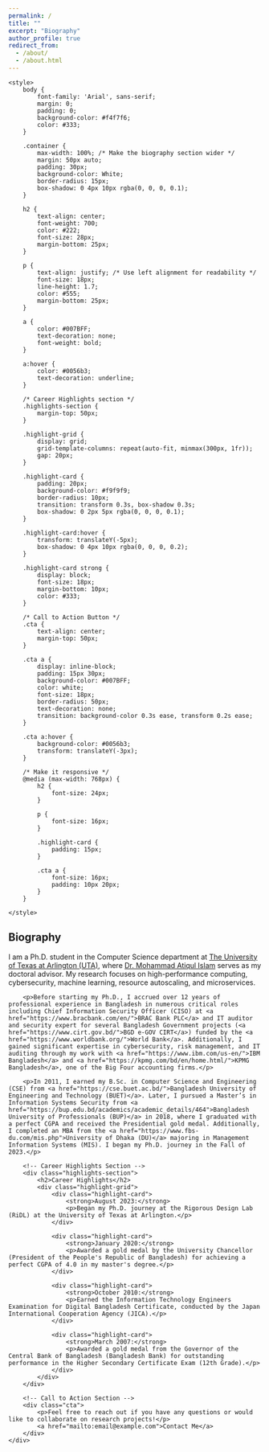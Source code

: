 ```yaml
---
permalink: /
title: ""
excerpt: "Biography"
author_profile: true
redirect_from: 
  - /about/
  - /about.html
---
```


<html lang="en">
<head>
    <meta charset="UTF-8">
    <meta name="viewport" content="width=device-width, initial-scale=1.0">
    
    <style>
        body {
            font-family: 'Arial', sans-serif;
            margin: 0;
            padding: 0;
            background-color: #f4f7f6;
            color: #333;
        }

        .container {
            max-width: 100%; /* Make the biography section wider */
            margin: 50px auto;
            padding: 30px;
            background-color: White;
            border-radius: 15px;
            box-shadow: 0 4px 10px rgba(0, 0, 0, 0.1);
        }

        h2 {
            text-align: center;
            font-weight: 700;
            color: #222;
            font-size: 28px;
            margin-bottom: 25px;
        }

        p {
            text-align: justify; /* Use left alignment for readability */
            font-size: 18px;
            line-height: 1.7;
            color: #555;
            margin-bottom: 25px;
        }

        a {
            color: #007BFF;
            text-decoration: none;
            font-weight: bold;
        }

        a:hover {
            color: #0056b3;
            text-decoration: underline;
        }

        /* Career Highlights section */
        .highlights-section {
            margin-top: 50px;
        }

        .highlight-grid {
            display: grid;
            grid-template-columns: repeat(auto-fit, minmax(300px, 1fr));
            gap: 20px;
        }

        .highlight-card {
            padding: 20px;
            background-color: #f9f9f9;
            border-radius: 10px;
            transition: transform 0.3s, box-shadow 0.3s;
            box-shadow: 0 2px 5px rgba(0, 0, 0, 0.1);
        }

        .highlight-card:hover {
            transform: translateY(-5px);
            box-shadow: 0 4px 10px rgba(0, 0, 0, 0.2);
        }

        .highlight-card strong {
            display: block;
            font-size: 18px;
            margin-bottom: 10px;
            color: #333;
        }

        /* Call to Action Button */
        .cta {
            text-align: center;
            margin-top: 50px;
        }

        .cta a {
            display: inline-block;
            padding: 15px 30px;
            background-color: #007BFF;
            color: white;
            font-size: 18px;
            border-radius: 50px;
            text-decoration: none;
            transition: background-color 0.3s ease, transform 0.2s ease;
        }

        .cta a:hover {
            background-color: #0056b3;
            transform: translateY(-3px);
        }

        /* Make it responsive */
        @media (max-width: 768px) {
            h2 {
                font-size: 24px;
            }

            p {
                font-size: 16px;
            }

            .highlight-card {
                padding: 15px;
            }

            .cta a {
                font-size: 16px;
                padding: 10px 20px;
            }
        }

    </style>
</head>
<body>

<div class="container">
    <!-- Biography Section -->
    <div class="biography-section">
      <h2>Biography</h2>
        <p>I am a Ph.D. student in the Computer Science department at <a href="https://www.uta.edu/academics/schools-colleges/engineering/academics/departments/cse/">The University of Texas at Arlington (UTA)</a>, where <a href="https://crystal.uta.edu/~mislam/">Dr. Mohammad Atiqul Islam</a> serves as my doctoral advisor. My research focuses on high-performance computing, cybersecurity, machine learning, resource autoscaling, and microservices.</p>

        <p>Before starting my Ph.D., I accrued over 12 years of professional experience in Bangladesh in numerous critical roles including Chief Information Security Officer (CISO) at <a href="https://www.bracbank.com/en/">BRAC Bank PLC</a> and IT auditor and security expert for several Bangladesh Government projects (<a href="https://www.cirt.gov.bd/">BGD e-GOV CIRT</a>) funded by the <a href="https://www.worldbank.org/">World Bank</a>. Additionally, I gained significant expertise in cybersecurity, risk management, and IT auditing through my work with <a href="https://www.ibm.com/us-en/">IBM Bangladesh</a> and <a href="https://kpmg.com/bd/en/home.html/">KPMG Bangladesh</a>, one of the Big Four accounting firms.</p>

        <p>In 2011, I earned my B.Sc. in Computer Science and Engineering (CSE) from <a href="https://cse.buet.ac.bd/">Bangladesh University of Engineering and Technology (BUET)</a>. Later, I pursued a Master’s in Information Systems Security from <a href="https://bup.edu.bd/academics/academic_details/464">Bangladesh University of Professionals (BUP)</a> in 2018, where I graduated with a perfect CGPA and received the Presidential gold medal. Additionally, I completed an MBA from the <a href="https://www.fbs-du.com/mis.php">University of Dhaka (DU)</a> majoring in Management Information Systems (MIS). I began my Ph.D. journey in the Fall of 2023.</p>

        <!-- Career Highlights Section -->
        <div class="highlights-section">
            <h2>Career Highlights</h2>
            <div class="highlight-grid">
                <div class="highlight-card">
                    <strong>August 2023:</strong>
                    <p>Began my Ph.D. journey at the Rigorous Design Lab (RiDL) at the University of Texas at Arlington.</p>
                </div>

                <div class="highlight-card">
                    <strong>January 2020:</strong>
                    <p>Awarded a gold medal by the University Chancellor (President of the People's Republic of Bangladesh) for achieving a perfect CGPA of 4.0 in my master's degree.</p>
                </div>

                <div class="highlight-card">
                    <strong>October 2010:</strong>
                    <p>Earned the Information Technology Engineers Examination for Digital Bangladesh Certificate, conducted by the Japan International Cooperation Agency (JICA).</p>
                </div>

                <div class="highlight-card">
                    <strong>March 2007:</strong>
                    <p>Awarded a gold medal from the Governor of the Central Bank of Bangladesh (Bangladesh Bank) for outstanding performance in the Higher Secondary Certificate Exam (12th Grade).</p>
                </div>
            </div>
        </div>

        <!-- Call to Action Section -->
        <div class="cta">
            <p>Feel free to reach out if you have any questions or would like to collaborate on research projects!</p>
            <a href="mailto:email@example.com">Contact Me</a>
        </div>
    </div>
</div>

</body>
</html>
